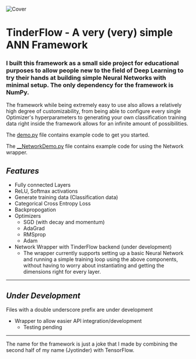 ![Cover](https://i.imgur.com/0YF4BGU.png)
# TinderFlow - A very (very) simple ANN Framework
### I built this framework as a small side project for educational purposes to allow people new to the field of Deep Learning to try their hands at building simple Neural Networks with minimal setup. The only dependency for the framework is NumPy.

The framework while being extremely easy to use also allows a relatively high degree of customizability, from being able to configure every single Optimizer's hyperparameters to generating your own classification training data right inside the framework allows for an infinite amount of possibilities.

The [demo.py](demo.py) file contains example code to get you started.

The [__NetworkDemo.py](__NetworkDemo.py) file contains example code for using the Network wrapper.

## *Features*
- Fully connected Layers
- ReLU, Softmax activations
- Generate training data (Classification data)
- Categorical Cross Entropy Loss
- Backpropogation
- Optimizers
  - SGD (with decay and momentum)
  - AdaGrad
  - RMSprop
  - Adam
- Network Wrapper with TinderFlow backend (under development)
  - The wrapper currently supports setting up a basic Neural Network and running a simple training loop using the above components, without having to worry about instantiating and getting the dimensions right for every layer.

---

## *Under Development*
Files with a double underscore prefix are under development
- Wrapper to allow easier API integration/development
  - Testing pending

---
The name for the framework is just a joke that I made by combining the second half of my name (Jyotinder) with TensorFlow.